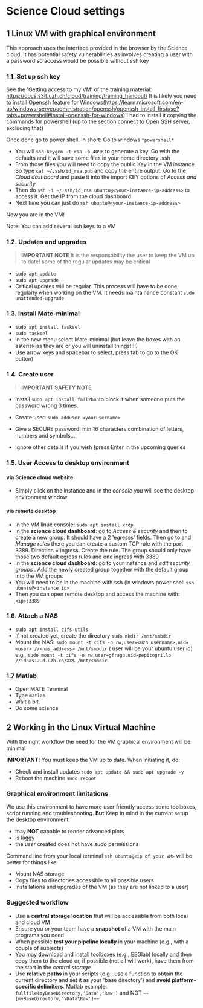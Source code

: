 # Science Cloud settings
 
## 1 Linux VM with graphical environment
This approach uses the interface provided in the browser by the Science cloud. It has potential safety vulnerabilities as involves creating a user with a password so access would be possible without ssh key

### 1.1. Set up ssh key
See the 'Getting access to my VM' of the training material: https://docs.s3it.uzh.ch/cloud/training/training_handout/
It is likely you need to install Openssh feature for Windows(https://learn.microsoft.com/en-us/windows-server/administration/openssh/openssh_install_firstuse?tabs=powershell#install-openssh-for-windows)
I had to install it copying the commands for powershell (up to the section connect to Open SSH server, excluding that) 

Once done go to power shell. In short: 
Go to windows `*powershell*`
- You will `ssh-keygen -t rsa -b 4096` to generate a key. Go with the defaults and it will save some files in your home directory .ssh
- From those files you will need to copy the public Key in the VM instance. So type  `cat ~/.ssh/id_rsa.pub` and copy the entire output. Go to the *Cloud dashboard* and paste it into the import KEY options of *Access and security*
- Then do `ssh -i ~/.ssh/id_rsa ubuntu@<your-instance-ip-address>` to access it. Get the IP from the cloud dashboard
- Next time you can just do `ssh ubuntu@<your-instance-ip-address>`

Now you are in the VM! 

Note: You can add several ssh keys to a VM

### 1.2. Updates and upgrades
> **IMPORTANT NOTE** 
It is the responsability the user to keep the VM up to date! some of the regular updates may be critical

- `sudo apt update` 
- `sudo apt upgrade`
- Critical updates will be regular. This process will have to be done regularly when working on the VM. It needs maintainance  constant `sudo unattended-upgrade`

### 1.3. Install Mate-minimal
- `sudo apt install tasksel`
- `sudo tasksel` 
- In the new menu select Mate-minimal (but leave the boxes with an asterisk as they are or you will uninstall things!!!!) 
- Use arrow keys and spacebar to select, press tab to go to the OK button)   

### 1.4. Create user 
 > **IMPORTANT SAFETY NOTE**  
- Install `sudo apt install fail2ban`to block it when someone puts the password wrong 3 times.
  
- Create user: `sudo adduser <yourusername>`
- Give a SECURE password! min 16 characters combination of letters, numbers and symbols...
- Ignore other details if you wish (press Enter in the upcoming queries
 

### 1.5. User Access to desktop environment
#### via Science cloud website
 - Simply click on the instance and in the *console* you will see the desktop environment window
#### via remote desktop 
 - In the VM linux console: `sudo apt install xrdp`
 - In the **science cloud dashboard**: go to *Access & security* and then to create a new group. It should have a 2 'egresss' fields. Then go to and *Manage rules* there you can create a custom TCP rule with the port 3389. Direction = ingress. Create the rule. The group should only have those two default egress rules and one ingress with 3389  
 - In the **science cloud dashboard**: go to your instance and *edit security groups* . Add the newly created group together with the default group into the VM groups
 - You will need to be in the machine with ssh (in windows power shell `ssh ubuntu@<instance ip>` 
 - Then you can open remote desktop and access the machine with: `<ip>:3389`

### 1.6. Attach a NAS
- `sudo apt install cifs-utils`
- If not created yet, create the directory `sudo mkdir /mnt/smbdir`
- Mount the NAS: `sudo mount -t cifs -o rw,user=<uzh_username>,uid=<user> //<nas_address> /mnt/smbdir` ( user will be your ubuntu user id)
e.g., `sudo mount -t cifs -o rw,user=gfraga,uid=pepitogrillo //idnas12.d.uzh.ch/XX$ /mnt/smbdir` 


### 1.7 Matlab  
- Open MATE Terminal 
- Type `matlab`
- Wait a bit. 
- Do some science

## 2 Working in the Linux Virtual Machine
With the right workflow the need for the VM graphical environment will be minimal

**IMPORTANT!**
You must keep the VM up to date. When initiating it, do: 
- Check and install updates `sudo apt update && sudo apt upgrade -y`
- Reboot the machine `sudo reboot` 



### Graphical environment limitations
We use this environment to have more user friendly access some toolboxes, script running and troubleshooting. 
**But** Keep in mind in the current setup the desktop environment:
- may **NOT** capable to render advanced plots
- is laggy
- the *user* created does not have *sudo* permissions

Command line from your local terminal `ssh ubuntu@<ip of your VM>` will be better for things like:

- Mount NAS storage
- Copy files to directories accessible to all possible users
- Installations and upgrades of the VM (as they are not linked to a user)

### Suggested workflow 
- Use a **central storage location** that will be accessible from both local and cloud VM
- Ensure you or your team have a **snapshot** of a VM with the main programs you need
- When possible **test your pipeline locally** in your machine (e.g., with a couple of subjects)
- You may download and install toolboxes (e.g., EEGlab) locally and then copy them to the cloud or, if possible (not all will work), have them from the start in the *central storage*
- Use **relative paths** in your scripts (e.g., use a function to obtain the current directory and set it as your 'base directory') and **avoid platform-specific delimiters**. Matlab example: `fullfile(myBaseDirectory,'Data','Raw')` and NOT `~~[myBaseDirectory,'\Data\Raw']~~`
 
 